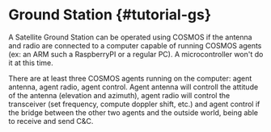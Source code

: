 # Ground Station {#tutorial-gs} 

A Satellite Ground Station can be operated using COSMOS if the antenna and radio are connected to a computer capable of running COSMOS agents (ex: an ARM such a RaspberryPI or a regular PC). A microcontroller won't do it at this time.

There are at least three COSMOS agents running on the computer: agent antenna, agent radio, agent control. Agent antenna will controll the attitude of the antenna (elevation and azimuth), agent radio will control the transceiver (set frequency, compute doppler shift, etc.) and agent control if the bridge between the other two agents and the outside world, being able to receive and send C&C.

  

